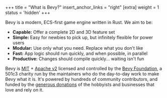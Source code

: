+++
title = "What is Bevy?"
insert_anchor_links = "right"
[extra]
weight = 1
status = 'hidden'
+++

Bevy is a modern, ECS-first game engine written in Rust. We aim to be:

- **Capable:** Offer a complete 2D and 3D feature set
- **Simple:** Easy for newbies to pick up, but infinitely flexible for power users
- **Modular:** Use only what you need. Replace what you don't like
- **Fast:** App logic should run quickly, and when possible, in parallel
- **Productive:** Changes should compile quickly... waiting isn't fun

Bevy is [MIT](https://github.com/bevyengine/bevy/blob/main/LICENSE-MIT) + [Apache v2](https://github.com/bevyengine/bevy/blob/main/LICENSE-APACHE) licensed and controlled by the [Bevy Foundation](https://bevyengine.org/foundation/), a 501c3 charity run by the maintainers who do the day-to-day work to make Bevy what it is.
It's powered by hundreds of community contributors, and funded by the [generous donations](https://bevyengine.org/donate/) of the hobbyists and businesses that love and rely on it.
